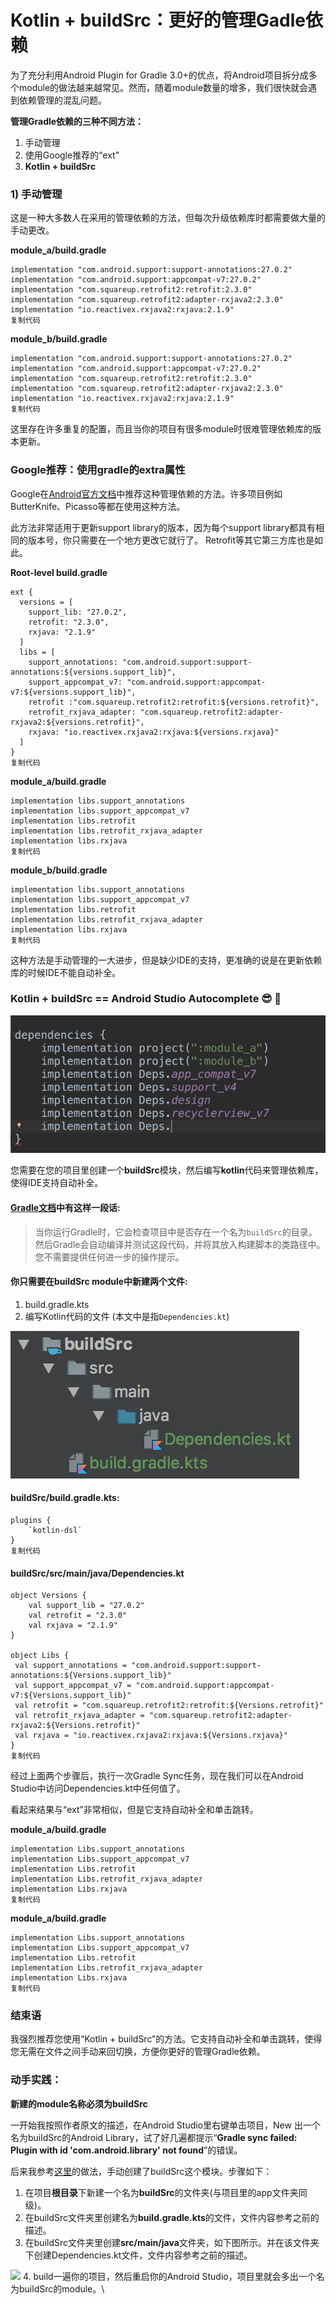 # Kotlin + buildSrc：更好的管理Gadle依赖

为了充分利用Android Plugin for Gradle 3.0+的优点，将Android项目拆分成多个module的做法越来越常见。然而，随着module数量的增多，我们很快就会遇到依赖管理的混乱问题。

**管理Gradle依赖的三种不同方法：**

1. 手动管理
2. 使用Google推荐的“ext”
3. **Kotlin + buildSrc**

### 1) 手动管理

这是一种大多数人在采用的管理依赖的方法，但每次升级依赖库时都需要做大量的手动更改。

**module\_a/build.gradle**

```
implementation "com.android.support:support-annotations:27.0.2"
implementation "com.android.support:appcompat-v7:27.0.2"
implementation "com.squareup.retrofit2:retrofit:2.3.0"
implementation "com.squareup.retrofit2:adapter-rxjava2:2.3.0"
implementation "io.reactivex.rxjava2:rxjava:2.1.9"
复制代码
```

**module\_b/build.gradle**

```
implementation "com.android.support:support-annotations:27.0.2"
implementation "com.android.support:appcompat-v7:27.0.2"
implementation "com.squareup.retrofit2:retrofit:2.3.0"
implementation "com.squareup.retrofit2:adapter-rxjava2:2.3.0"
implementation "io.reactivex.rxjava2:rxjava:2.1.9"
复制代码
```

这里存在许多重复的配置，而且当你的项目有很多module时很难管理依赖库的版本更新。

### Google推荐：使用gradle的extra属性

Google在[Android官方文档](https://developer.android.com/studio/build/gradle-tips#configure-project-wide-properties)中推荐这种管理依赖的方法。许多项目例如ButterKnife、Picasso等都在使用这种方法。

此方法非常适用于更新support library的版本，因为每个support library都具有相同的版本号，你只需要在一个地方更改它就行了。 Retrofit等其它第三方库也是如此。

**Root-level build.gradle**

```
ext {
  versions = [
    support_lib: "27.0.2",
    retrofit: "2.3.0",
    rxjava: "2.1.9"
  ]
  libs = [
    support_annotations: "com.android.support:support-annotations:${versions.support_lib}",
    support_appcompat_v7: "com.android.support:appcompat-v7:${versions.support_lib}",
    retrofit :"com.squareup.retrofit2:retrofit:${versions.retrofit}",
    retrofit_rxjava_adapter: "com.squareup.retrofit2:adapter-rxjava2:${versions.retrofit}",
    rxjava: "io.reactivex.rxjava2:rxjava:${versions.rxjava}"
  ]
}
复制代码
```

**module\_a/build.gradle**

```
implementation libs.support_annotations
implementation libs.support_appcompat_v7
implementation libs.retrofit
implementation libs.retrofit_rxjava_adapter
implementation libs.rxjava
复制代码
```

**module\_b/build.gradle**

```
implementation libs.support_annotations
implementation libs.support_appcompat_v7
implementation libs.retrofit
implementation libs.retrofit_rxjava_adapter
implementation libs.rxjava
复制代码
```

这种方法是手动管理的一大进步，但是缺少IDE的支持，更准确的说是在更新依赖库的时候IDE不能自动补全。

### Kotlin + buildSrc == Android Studio Autocomplete 😎 🎉

![](<../.gitbook/assets/image (243).png>)

您需要在您的项目里创建一个**buildSrc**模块，然后编写**kotlin**代码来管理依赖库，使得IDE支持自动补全。

#### [Gradle文档](https://docs.gradle.org/current/userguide/organizing\_build\_logic.html#sec:build\_sources)中有这样一段话:

> 当你运行Gradle时，它会检查项目中是否存在一个名为`buildSrc`的目录。然后Gradle会自动编译并测试这段代码，并将其放入构建脚本的类路径中。您不需要提供任何进一步的操作提示。

#### 你只需要在buildSrc module中新建两个文件:

1. build.gradle.kts
2. 编写Kotlin代码的文件 (本文中是指`Dependencies.kt`)

![](<../.gitbook/assets/image (218).png>)

#### buildSrc/build.gradle.kts:

```
plugins {
    `kotlin-dsl`
}
复制代码
```

#### buildSrc/src/main/java/Dependencies.kt

```
object Versions {
    val support_lib = "27.0.2"
    val retrofit = "2.3.0"
    val rxjava = "2.1.9"
}

object Libs {
 val support_annotations = "com.android.support:support-annotations:${Versions.support_lib}"
 val support_appcompat_v7 = "com.android.support:appcompat-v7:${Versions.support_lib}"
 val retrofit = "com.squareup.retrofit2:retrofit:${Versions.retrofit}"
 val retrofit_rxjava_adapter = "com.squareup.retrofit2:adapter-rxjava2:${Versions.retrofit}"
 val rxjava = "io.reactivex.rxjava2:rxjava:${Versions.rxjava}"
}
复制代码
```

经过上面两个步骤后，执行一次Gradle Sync任务，现在我们可以在Android Studio中访问Dependencies.kt中任何值了。

看起来结果与“ext”非常相似，但是它支持自动补全和单击跳转。

**module\_a/build.gradle**

```
implementation Libs.support_annotations
implementation Libs.support_appcompat_v7
implementation Libs.retrofit
implementation Libs.retrofit_rxjava_adapter
implementation Libs.rxjava
复制代码
```

**module\_a/build.gradle**

```
implementation Libs.support_annotations
implementation Libs.support_appcompat_v7
implementation Libs.retrofit
implementation Libs.retrofit_rxjava_adapter
implementation Libs.rxjava
复制代码
```

### 结束语

我强烈推荐您使用“Kotlin + buildSrc”的方法。它支持自动补全和单击跳转，使得您无需在文件之间手动来回切换，方便你更好的管理Gradle依赖。

### 动手实践：

**新建的module名称必须为buildSrc**

一开始我按照作者原文的描述，在Android Studio里右键单击项目，New 出一个名为buildSrc的Android Library，试了好几遍都提示“**Gradle sync failed: Plugin with id 'com.android.library' not found**”的错误。

后来我参考[这里](https://zeroturnaround.com/rebellabs/using-buildsrc-for-custom-logic-in-gradle-builds/)的做法，手动创建了buildSrc这个模块。步骤如下：

1. 在项目**根目录**下新建一个名为**buildSrc**的文件夹(与项目里的app文件夹同级)。
2. 在buildSrc文件夹里创建名为**build.gradle.kts**的文件，文件内容参考之前的描述。
3. 在buildSrc文件夹里创建**src/main/java**文件夹，如下图所示。并在该文件夹下创建Dependencies.kt文件，文件内容参考之前的描述。

![](https://user-gold-cdn.xitu.io/2018/6/4/163ca425907ed5a5?imageView2/0/w/1280/h/960/format/webp/ignore-error/1) 4. build一遍你的项目，然后重启你的Android Studio，项目里就会多出一个名为buildSrc的module。\
